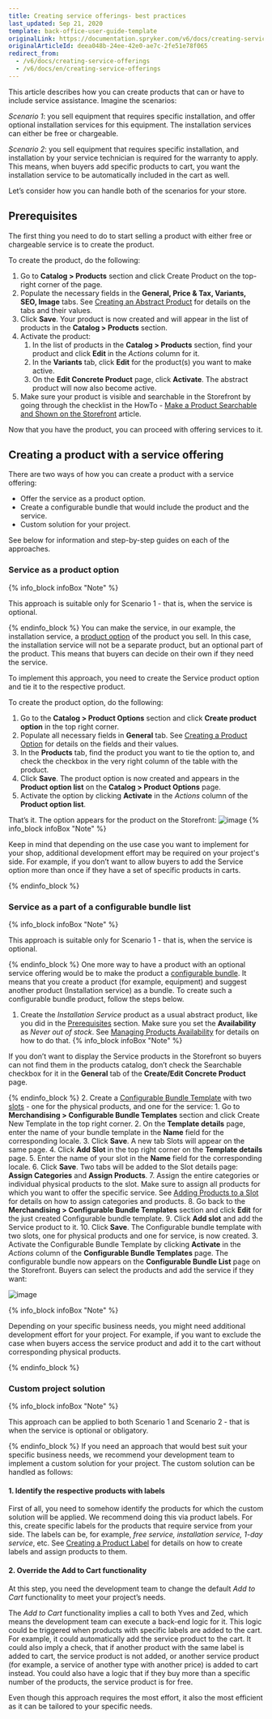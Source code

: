 ```yaml
---
title: Creating service offerings- best practices
last_updated: Sep 21, 2020
template: back-office-user-guide-template
originalLink: https://documentation.spryker.com/v6/docs/creating-service-offerings
originalArticleId: deea048b-24ee-42e0-ae7c-2fe51e78f065
redirect_from:
  - /v6/docs/creating-service-offerings
  - /v6/docs/en/creating-service-offerings
---
```


This article describes how you can create products that can or have to include service assistance.
Imagine the scenarios:

*Scenario 1*: you sell equipment that requires specific installation, and offer optional installation services for this equipment. The installation services can either be free or chargeable.

*Scenario 2*: you sell equipment that requires specific installation, and installation by your service technician is required for the warranty to apply. This means, when buyers add specific products to cart, you want the installation service to be automatically included in the cart as well.

Let’s consider how you can handle both of the scenarios for your store.

## Prerequisites
The first thing you need to do to start selling a product with either free or chargeable service is to create the product.

To create the product, do the following:

1. Go to **Catalog > Products** section and click Create Product on the top-right corner of the page.
2. Populate the necessary fields in the **General, Price & Tax, Variants, SEO, Image** tabs. See [Creating an Abstract Product](/docs/scos/user/back-office-user-guides/{{page.version}}/catalog/products/abstract-products/creating-abstract-products-and-product-bundles.html) for details on the tabs and their values.
3. Click **Save**. Your product is now created and will appear in the list of products in the **Catalog > Products** section.
4. Activate the product:
    1. In the list of products in the **Catalog > Products** section, find your product and click **Edit** in the *Actions* column for it.
    2. In the **Variants** tab, click **Edit** for the product(s) you want to make active.
    3. On the **Edit Concrete Product** page, click **Activate**. The abstract product will now also become active.
5. Make sure your product is visible and searchable in the Storefront by going through the checklist in the HowTo - [Make a Product Searchable and Shown on the Storefront](/docs/scos/dev/tutorials-and-howtos/howtos/feature-howtos/howto-make-a-product-searchable-and-shown-on-the-storefront.html) article.

Now that you have the product, you can proceed with offering services to it.

## Creating a product with a service offering

There are two ways of how you can create a product with a service offering: 

* Offer the service as a product option.
* Create a configurable bundle that would include the product and the service.
* Custom solution for your project.

See below for information and step-by-step guides on each of the approaches.

### Service as a product option
{% info_block infoBox "Note" %}

This approach is suitable only for Scenario 1 - that is, when the service is optional.

{% endinfo_block %}
You can make the service, in our example, the installation service, a [product option](https://documentation.spryker.com/v6/docs/product-options-management) of the product you sell. In this case, the installation service will not be a separate product, but an optional part of the product. This means that buyers can decide on their own if they need the service. 

To implement this approach, you need to create the Service product option and tie it to the respective product.

To create the product option, do the following:

1. Go to the **Catalog > Product Options** section and click **Create product option** in the top right corner.
2. Populate all necessary fields in **General** tab. See [Creating a Product Option](/docs/scos/user/back-office-user-guides/{{page.version}}/catalog/product-options/creating-product-options.html#creating-a-product-option) for details on the fields and their values.
3. In the **Products** tab, find the product you want to tie the option to, and check the checkbox in the very right column of the table with the product.
4. Click **Save**. The product option is now created and appears in the **Product option list** on the **Catalog > Product Options** page.
5. Activate the option by clicking **Activate** in the *Actions* column of the **Product option list**.

That’s it. The option appears for the product on the Storefront:
![image](https://spryker.s3.eu-central-1.amazonaws.com/docs/User+Guides/Back+Office+User+Guides/Products/Creating+Service+Offerings/service-as-option-storefront.png) 
{% info_block infoBox "Note" %}

Keep in mind that depending on the use case you want to implement for your shop, additional development effort may be required on your project's side. For example, if you don’t want to allow buyers to add the Service option more than once if they have a set of specific products in carts.

{% endinfo_block %}
### Service as a part of a configurable bundle list
{% info_block infoBox "Note" %}

This approach is suitable only for Scenario 1 - that is, when the service is optional.

{% endinfo_block %}
One more way to have a product with an optional service offering would be to make the product a [configurable bundle](/docs/scos/user/features/{{page.version}}/configurable-bundle/configurable-bundle.html). It means that you create a product (for example, equipment) and suggest another product (Installation service) as a bundle. To create such a configurable bundle product, follow the steps below.

1. Create the *Installation Service* product as a usual abstract product, like you did in the [Prerequisites](/docs/scos/user/back-office-user-guides/{{page.version}}/catalog/products/creating-service-offerings-best-practices.html#prerequisites) section. Make sure you set the **Availability** as *Never out of stock*. See [Managing Products Availability](/docs/scos/user/back-office-user-guides/{{page.version}}/catalog/availability/managing-products-availability.html) for details on how to do that.
{% info_block infoBox "Note" %}

If you don’t want to display the Service products in the Storefront so buyers can not find them in the products catalog, don’t check the Searchable checkbox for it in the **General** tab of the **Create/Edit Concrete Product** page.

{% endinfo_block %}
2. Create a [Configurable Bundle Template](/docs/scos/user/features/{{page.version}}/configurable-bundle-feature-overview.html#configurable-bundle-template) with two [slots](/docs/scos/user/features/{{page.version}}/configurable-bundle-feature-overview.html#configurable-bundle-slot) - one for the physical products, and one for the service:
    1. Go to **Merchandising > Configurable Bundle Templates** section and click Create New Template in the top right corner.
    2. On the **Template details** page, enter the name of your bundle template in the **Name** field for the corresponding locale.
    3. Click **Save**. A new tab Slots will appear on the same page.
    4. Click **Add Slot** in the top right corner on the **Template details** page.
    5. Enter the name of your slot in the **Name** field for the corresponding locale.
    6. Click **Save**. Two tabs will be added to the Slot details page: **Assign Categories** and **Assign Products**.
    7. Assign the entire categories or individual physical products to the slot. Make sure to assign all products for which you want to offer the specific service. See [Adding Products to a Slot](/docs/scos/user/back-office-user-guides/{{page.version}}/catalog/products/abstract-products/adding-scheduled-prices-to-abstract-products.html#adding-a-scheduled-price-to-an-abstract-product) for details on how to assign categories and products.
    8. Go back to the **Merchandising > Configurable Bundle Templates** section and click **Edit** for the just created Configurable bundle template.
    9. Click **Add slot** and add the Service product to it.
    10. Click **Save**. The Configurable bundle template with two slots, one for physical products and one for service, is now created.
 3. Activate the Configurable Bundle Template by clicking **Activate** in the *Actions* column of the **Configurable Bundle Templates** page.
 The configurable bundle now appears on the **Configurable Bundle List** page on the Storefront. Buyers can select the products and add the service if they want:
 
![image](https://spryker.s3.eu-central-1.amazonaws.com/docs/User+Guides/Back+Office+User+Guides/Products/Creating+Service+Offerings/configurable-bundle-list.png) 

{% info_block infoBox "Note" %}

Depending on your specific business needs, you might need additional development effort for your project. For example, if you want to exclude the case when buyers access the service product and add it to the cart without corresponding physical products.

{% endinfo_block %}
### Custom project solution
{% info_block infoBox "Note" %}

This approach can be applied to both Scenario 1 and Scenario 2 - that is when the service is optional or obligatory.

{% endinfo_block %}
If you need an approach that would best suit your specific business needs, we recommend your development team to implement a custom solution for your project. The custom solution can be handled as follows:

#### 1. Identify the respective products with labels
First of all, you need to somehow identify the products for which the custom solution will be applied. We recommend doing this via product labels. For this, create specific labels for the products that require service from your side. The labels can be, for example, *free service, installation service, 1-day service*, etc. See [Creating a Product Label](/docs/scos/user/back-office-user-guides/{{page.version}}/merchandising/product-labels/creating-product-labels.html) for details on how to create labels and assign products to them.

#### 2.  Override the Add to Cart functionality
At this step, you need the development team to change the default *Add to Cart* functionality to meet your project’s needs.

The  *Add to Cart* functionality implies a call to both Yves and Zed, which means the development team can execute a back-end logic for it. This logic could be triggered when products with specific labels are added to the cart. For example, it could automatically add the service product to the cart. It could also imply a check, that if another product with the same label is added to cart, the service product is not added, or another service product (for example, a service of another type with another price) is added to cart instead. You could also have a logic that if they buy more than a specific number of the products, the service product is for free.

Even though this approach requires the most effort, it also the most efficient as it can be tailored to your specific needs.

